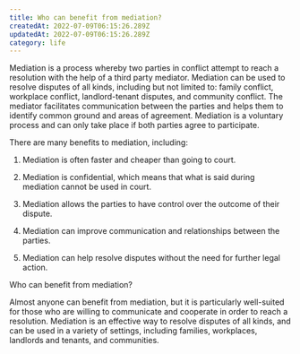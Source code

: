 ```yaml
---
title: Who can benefit from mediation?
createdAt: 2022-07-09T06:15:26.289Z
updatedAt: 2022-07-09T06:15:26.289Z
category: life
---
```


Mediation is a process whereby two parties in conflict attempt to reach a resolution with the help of a third party mediator. Mediation can be used to resolve disputes of all kinds, including but not limited to: family conflict, workplace conflict, landlord-tenant disputes, and community conflict. The mediator facilitates communication between the parties and helps them to identify common ground and areas of agreement. Mediation is a voluntary process and can only take place if both parties agree to participate.

There are many benefits to mediation, including:

1. Mediation is often faster and cheaper than going to court.

2. Mediation is confidential, which means that what is said during mediation cannot be used in court.

3. Mediation allows the parties to have control over the outcome of their dispute.

4. Mediation can improve communication and relationships between the parties.

5. Mediation can help resolve disputes without the need for further legal action.

Who can benefit from mediation?

Almost anyone can benefit from mediation, but it is particularly well-suited for those who are willing to communicate and cooperate in order to reach a resolution. Mediation is an effective way to resolve disputes of all kinds, and can be used in a variety of settings, including families, workplaces, landlords and tenants, and communities.
